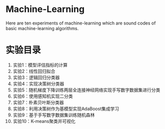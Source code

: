 # Machine-Learning
Here are ten experiments of machine-learning which are sound codes of basic machine-learning algorithms.
# 实验目录

1. 实验1：模型评估指标的计算
2. 实验2：线性回归拟合
3. 实验3：逻辑回归分类器
4. 实验4：实现决策树分类器
5. 实验5：随机梯度下降训练两层全连接神经网络实现手写数字数据集进行分类
6. 实验6：使用感知机实现二分类
7. 实验7：朴素贝叶斯分类器
8. 实验8：利用决策树作为基模型实现AdaBoost集成学习
9. 实验9：基于手写数字数据集训练随机森林
10. 实验10：K-means聚类并可视化

